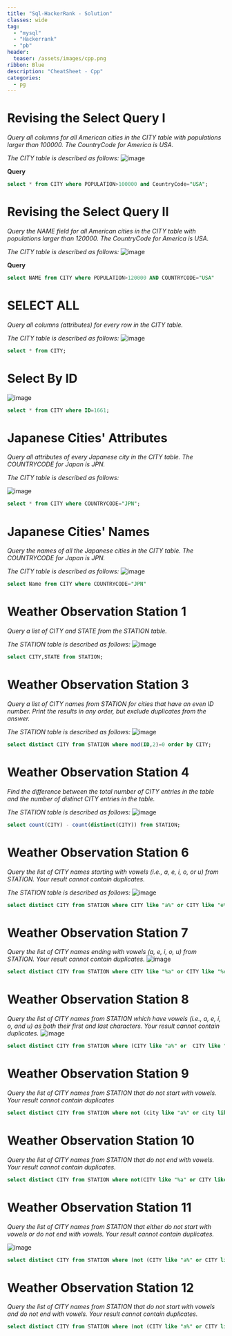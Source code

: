 ```yaml
---
title: "Sql-HackerRank - Solution"
classes: wide
tag: 
  - "mysql"
  - "Hackerrank"
  - "pb"
header:
  teaser: /assets/images/cpp.png
ribbon: Blue
description: "CheatSheet - Cpp"
categories:
  - pg
---
```

# Revising the Select Query I
*Query all columns for all American cities in the CITY table with populations larger than 100000. The CountryCode for America is USA.*

*The CITY table is described as follows:*
![image](https://user-images.githubusercontent.com/82046832/143572959-2245896d-59c7-40bd-bf0d-d60c956f6384.png)

**Query**
``` sql
select * from CITY where POPULATION>100000 and CountryCode="USA";
```
# Revising the Select Query II
*Query the NAME field for all American cities in the CITY table with populations larger than 120000. The CountryCode for America is USA.*

*The CITY table is described as follows:*
![image](https://user-images.githubusercontent.com/82046832/143573731-8c816566-c57a-4644-82b6-5de2ce2f5563.png)

**Query**
```sql
select NAME from CITY where POPULATION>120000 AND COUNTRYCODE="USA"
```
# SELECT ALL
*Query all columns (attributes) for every row in the CITY table.*

*The CITY table is described as follows:*
![image](https://user-images.githubusercontent.com/82046832/143574118-907aeb4f-7954-4f0f-af3e-3bcc2bb46407.png)
```sql
select * from CITY;
```
# Select By ID
![image](https://user-images.githubusercontent.com/82046832/143574452-ec1fb1e7-3bc7-43eb-8ba4-0a53822cc952.png)
```sql
select * from CITY where ID=1661;
```
# Japanese Cities' Attributes
*Query all attributes of every Japanese city in the CITY table. The COUNTRYCODE for Japan is JPN.*

*The CITY table is described as follows:*

![image](https://user-images.githubusercontent.com/82046832/143574659-4ff44177-b417-4a79-b7d7-2dd1adc3a74c.png)

```sql
select * from CITY where COUNTRYCODE="JPN";
```
# Japanese Cities' Names
*Query the names of all the Japanese cities in the CITY table. The COUNTRYCODE for Japan is JPN.*

*The CITY table is described as follows:*
![image](https://user-images.githubusercontent.com/82046832/143574880-dcdefe2d-2385-4ff6-9af2-3665d65b2348.png)
```sql
select Name from CITY where COUNTRYCODE="JPN"
```
# Weather Observation Station 1
*Query a list of CITY and STATE from the STATION table.*

*The STATION table is described as follows:*
![image](https://user-images.githubusercontent.com/82046832/143575152-b7823e85-2f72-4020-b822-149c8a672683.png)

```sql
select CITY,STATE from STATION;
```
# Weather Observation Station 3
*Query a list of CITY names from STATION for cities that have an even ID number. Print the results in any order, but exclude duplicates from the answer.*

*The STATION table is described as follows:*
![image](https://user-images.githubusercontent.com/82046832/143676538-35a46176-ed43-4cdf-be6e-f903e0bad5c0.png)

```sql
select distinct CITY from STATION where mod(ID,2)=0 order by CITY;
```
# Weather Observation Station 4
*Find the difference between the total number of CITY entries in the table and the number of distinct CITY entries in the table.*

*The STATION table is described as follows:*
![image](https://user-images.githubusercontent.com/82046832/143676584-db0e667a-49ca-4aca-8ff3-b06b7298d108.png)

```sql
select count(CITY) - count(distinct(CITY)) from STATION;
```
# Weather Observation Station 6

*Query the list of CITY names starting with vowels (i.e., a, e, i, o, or u) from STATION. Your result cannot contain duplicates.*

*The STATION table is described as follows:*
![image](https://user-images.githubusercontent.com/82046832/144748429-ef81c79f-c484-4616-ae84-9ce16c680864.png)

```sql
select distinct CITY from STATION where CITY like "a%" or CITY like "e%" or CITY like "i%" or CITY like "o%" or CITY like "u%"; 
```
# Weather Observation Station 7
*Query the list of CITY names ending with vowels (a, e, i, o, u) from STATION. Your result cannot contain duplicates.*
![image](https://user-images.githubusercontent.com/82046832/144748525-393d15f7-3859-4512-8567-825f0ee75351.png)
```sql
select distinct CITY from STATION where CITY like "%a" or CITY like "%e" or CITY like "%i" or CITY like "%o" or CITY like "%u";
```
# Weather Observation Station 8
*Query the list of CITY names from STATION which have vowels (i.e., a, e, i, o, and u) as both their first and last characters. Your result cannot contain duplicates.*
![image](https://user-images.githubusercontent.com/82046832/144748780-6e4e9047-9701-40cb-8e64-ced23a1a4864.png)
```sql
select distinct CITY from STATION where (CITY like "a%" or  CITY like "e%" or  CITY like "i%" or  CITY like "o%" or  CITY like "u%") and  (CITY like "%a" or  CITY like "%e" or  CITY like "%i" or  CITY like "%o" or  CITY like "%u")
```
# Weather Observation Station 9
*Query the list of CITY names from STATION that do not start with vowels. Your result cannot contain duplicates*
```sql
select distinct CITY from STATION where not (city like "a%" or city like "e%" or city like "i%" or city like "o%" or city like "u%");
```
# Weather Observation Station 10
*Query the list of CITY names from STATION that do not end with vowels. Your result cannot contain duplicates.*
```sql
select distinct CITY from STATION where not(CITY like "%a" or CITY like "%e" or CITY like "%i" or CITY like "%o" or CITY like "%u");
```
# Weather Observation Station 11
*Query the list of CITY names from STATION that either do not start with vowels or do not end with vowels. Your result cannot contain duplicates.*

![image](https://user-images.githubusercontent.com/82046832/144753865-c3e67899-c3ad-4cbe-88c0-e32c8baf1de0.png)

```sql
select distinct CITY from STATION where (not (CITY like "a%" or CITY like "e%" or CITY like "i%" or CITY like "o%" or CITY like "u%")) or (not (CITY like "%a" or CITY like "%e" or CITY like "%i" or CITY like "%o" or CITY like "%u"));
```
# Weather Observation Station 12
*Query the list of CITY names from STATION that do not start with vowels and do not end with vowels. Your result cannot contain duplicates.*

```sql
select distinct CITY from STATION where (not (CITY like "a%" or CITY like "e%" or CITY like "i%" or CITY like "o%" or CITY like "u%")) and (not (CITY like "%a" or CITY like "%e" or CITY like "%i" or CITY like "%o" or CITY like "%u"));
```
